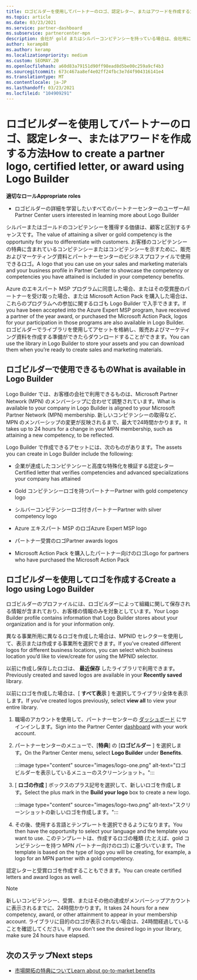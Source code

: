 ```yaml
---
title: ロゴビルダーを使用してパートナーのロゴ、認定レター、またはアワードを作成する方法
ms.topic: article
ms.date: 03/23/2021
ms.service: partner-dashboard
ms.subservice: partnercenter-mpn
description: 会社が gold またはシルバーコンピテンシーを持っている場合は、会社用にカスタマイズされたロゴを生成するか、パートナーセンターのロゴビルダーツールを使用して、カスタマイズされた認証された認証文字を要求します。
author: keramp88
ms.author: keramp
ms.localizationpriority: medium
ms.custom: SEOMAY.20
ms.openlocfilehash: a60d83a79151d90ff98ead8d5be00c259a9cf4b3
ms.sourcegitcommit: 673c467aa8ef4e02ff24fbc3e7d4f904316141e4
ms.translationtype: MT
ms.contentlocale: ja-JP
ms.lasthandoff: 03/23/2021
ms.locfileid: "104909291"
---
```

# <a name="how-to-create-a-partner-logo-certified-letter-or-award-using-logo-builder"></a><span data-ttu-id="ccce3-103">ロゴビルダーを使用してパートナーのロゴ、認定レター、またはアワードを作成する方法</span><span class="sxs-lookup"><span data-stu-id="ccce3-103">How to create a partner logo, certified letter, or award using Logo Builder</span></span>

<span data-ttu-id="ccce3-104">**適切なロール**</span><span class="sxs-lookup"><span data-stu-id="ccce3-104">**Appropriate roles**</span></span>

- <span data-ttu-id="ccce3-105">ロゴビルダーの詳細を学習したいすべてのパートナーセンターのユーザー</span><span class="sxs-lookup"><span data-stu-id="ccce3-105">All Partner Center users interested in learning more about Logo Builder</span></span>

<span data-ttu-id="ccce3-106">シルバーまたはゴールドのコンピテンシーを獲得する価値は、顧客と区別するチャンスです。</span><span class="sxs-lookup"><span data-stu-id="ccce3-106">The value of attaining a silver or gold competency is the opportunity for you to differentiate with customers.</span></span> <span data-ttu-id="ccce3-107">お客様のコンピテンシーの特典に含まれているコンピテンシーまたはコンピテンシーを示すために、販売およびマーケティング資料とパートナーセンターのビジネスプロファイルで使用できるロゴ。</span><span class="sxs-lookup"><span data-stu-id="ccce3-107">A logo that you can use on your sales and marketing materials and your business profile in Partner Center to showcase the competency or competencies you have attained is included in your competency benefits.</span></span> 

<span data-ttu-id="ccce3-108">Azure のエキスパート MSP プログラムに同意した場合、またはその受賞歴のパートナーを受け取った場合、または Microsoft Action Pack を購入した場合は、これらのプログラムへの参加に関するロゴも Logo Builder で入手できます。</span><span class="sxs-lookup"><span data-stu-id="ccce3-108">If you have been accepted into the Azure Expert MSP program, have received a partner of the year award, or purchased the Microsoft Action Pack, logos for your participation in those programs are also available in Logo Builder.</span></span> <span data-ttu-id="ccce3-109">ロゴビルダーでライブラリを使用してアセットを格納し、販売およびマーケティング資料を作成する準備ができたらダウンロードすることができます。</span><span class="sxs-lookup"><span data-stu-id="ccce3-109">You can use the library in Logo Builder to store your assets and you can download them when you’re ready to create sales and marketing materials.</span></span> 

## <a name="what-is-available-in-logo-builder"></a><span data-ttu-id="ccce3-110">ロゴビルダーで使用できるもの</span><span class="sxs-lookup"><span data-stu-id="ccce3-110">What is available in Logo Builder</span></span>

<span data-ttu-id="ccce3-111">Logo Builder では、お客様の会社で利用できるものは、Microsoft Partner Network (MPN) のメンバーシップに合わせて調整されています。</span><span class="sxs-lookup"><span data-stu-id="ccce3-111">What is available to your company in Logo Builder is aligned to your Microsoft Partner Network (MPN) membership.</span></span> <span data-ttu-id="ccce3-112">新しいコンピテンシーの取得など、MPN のメンバーシップの変更が反映されるまで、最大で24時間かかります。</span><span class="sxs-lookup"><span data-stu-id="ccce3-112">It takes up to 24 hours for a change in your MPN membership, such as attaining a new competency, to be reflected.</span></span>  

<span data-ttu-id="ccce3-113">Logo Builder で作成できるアセットには、次のものがあります。</span><span class="sxs-lookup"><span data-stu-id="ccce3-113">The assets you can create in Logo Builder include the following:</span></span>

- <span data-ttu-id="ccce3-114">企業が達成したコンピテンシーと高度な特殊化を検証する認定レター</span><span class="sxs-lookup"><span data-stu-id="ccce3-114">Certified letter that verifies competencies and advanced specializations your company has attained</span></span>

- <span data-ttu-id="ccce3-115">Gold コンピテンシーロゴを持つパートナー</span><span class="sxs-lookup"><span data-stu-id="ccce3-115">Partner with gold competency logo</span></span>

- <span data-ttu-id="ccce3-116">シルバーコンピテンシーロゴ付きパートナー</span><span class="sxs-lookup"><span data-stu-id="ccce3-116">Partner with silver competency logo</span></span>

- <span data-ttu-id="ccce3-117">Azure エキスパート MSP のロゴ</span><span class="sxs-lookup"><span data-stu-id="ccce3-117">Azure Expert MSP logo</span></span>

- <span data-ttu-id="ccce3-118">パートナー受賞のロゴ</span><span class="sxs-lookup"><span data-stu-id="ccce3-118">Partner awards logos</span></span>

- <span data-ttu-id="ccce3-119">Microsoft Action Pack を購入したパートナー向けのロゴ</span><span class="sxs-lookup"><span data-stu-id="ccce3-119">Logo for partners who have purchased the Microsoft Action Pack</span></span>

## <a name="create-a-logo-using-logo-builder"></a><span data-ttu-id="ccce3-120">ロゴビルダーを使用してロゴを作成する</span><span class="sxs-lookup"><span data-stu-id="ccce3-120">Create a logo using Logo Builder</span></span>

<span data-ttu-id="ccce3-121">ロゴビルダーのプロファイルには、ロゴビルダーによって組織に関して保存される情報が含まれており、お客様の情報のみを対象としています。</span><span class="sxs-lookup"><span data-stu-id="ccce3-121">Your Logo Builder profile contains information that Logo Builder stores about your organization and is for your information only.</span></span>

<span data-ttu-id="ccce3-122">異なる事業所用に異なるロゴを作成した場合は、MPNID セレクターを使用して、表示または作成する事業所を選択できます。</span><span class="sxs-lookup"><span data-stu-id="ccce3-122">If you’ve created different logos for different business locations, you can select which business location you’d like to view/create for using the MPNID selector.</span></span>

<span data-ttu-id="ccce3-123">以前に作成し保存したロゴは、 **最近保存** したライブラリで利用できます。</span><span class="sxs-lookup"><span data-stu-id="ccce3-123">Previously created and saved logos are available in your **Recently saved** library.</span></span>

<span data-ttu-id="ccce3-124">以前にロゴを作成した場合は、[ **すべて表示** ] を選択してライブラリ全体を表示します。</span><span class="sxs-lookup"><span data-stu-id="ccce3-124">If you’ve created logos previously, select **view all** to view your entire library.</span></span>

1. <span data-ttu-id="ccce3-125">職場のアカウントを使用して、パートナーセンターの [ダッシュボード](https://partner.microsoft.com/dashboard) にサインインします。</span><span class="sxs-lookup"><span data-stu-id="ccce3-125">Sign into the Partner Center [dashboard](https://partner.microsoft.com/dashboard) with your work account.</span></span>

1. <span data-ttu-id="ccce3-126">パートナーセンターのメニューで、[**特典**] の [**ロゴビルダー** ] を選択します。</span><span class="sxs-lookup"><span data-stu-id="ccce3-126">On the Partner Center menu, select **Logo Builder** under **Benefits**.</span></span>
 
   :::image type="content" source="images/logo-one.png" alt-text="ロゴビルダーを表示しているメニューのスクリーンショット。":::

3. <span data-ttu-id="ccce3-128">[ **ロゴの作成** ] ボックスのプラス記号を選択して、新しいロゴを作成します。</span><span class="sxs-lookup"><span data-stu-id="ccce3-128">Select the plus mark in the **Build your logo** box to create a new logo.</span></span>

   :::image type="content" source="images/logo-two.png" alt-text="スクリーンショットの新しいロゴを作成します。":::

4. <span data-ttu-id="ccce3-130">その後、使用する言語とテンプレートを選択できるようになります。</span><span class="sxs-lookup"><span data-stu-id="ccce3-130">You then have the opportunity to select your language and the template you want to use.</span></span> <span data-ttu-id="ccce3-131">このテンプレートは、作成するロゴの種類 (たとえば、gold コンピテンシーを持つ MPN パートナー向けのロゴ) に基づいています。</span><span class="sxs-lookup"><span data-stu-id="ccce3-131">The template is based on the type of logo you will be creating, for example, a logo for an MPN partner with a  gold competency.</span></span>

<span data-ttu-id="ccce3-132">認定レターと受賞ロゴを作成することもできます。</span><span class="sxs-lookup"><span data-stu-id="ccce3-132">You can create certified letters and award logos as well.</span></span>

>[!NOTE]
><span data-ttu-id="ccce3-133">新しいコンピテンシー、受賞、またはその他の達成がメンバーシップアカウントに表示されるまでに、24時間かかります。</span><span class="sxs-lookup"><span data-stu-id="ccce3-133">It takes 24 hours for a new competency, award, or other attainment to appear in your membership account.</span></span> <span data-ttu-id="ccce3-134">ライブラリに目的のロゴが表示されない場合は、24時間経過していることを確認してください。</span><span class="sxs-lookup"><span data-stu-id="ccce3-134">If you don't see the desired logo in your library, make sure 24 hours have elapsed.</span></span>

## <a name="next-steps"></a><span data-ttu-id="ccce3-135">次のステップ</span><span class="sxs-lookup"><span data-stu-id="ccce3-135">Next steps</span></span>

- [<span data-ttu-id="ccce3-136">市場開拓の特典について</span><span class="sxs-lookup"><span data-stu-id="ccce3-136">Learn about go-to-market benefits</span></span>](mpn-learn-about-go-to-market-benefits.md)
